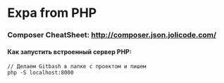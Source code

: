 # Expa from PHP

### Composer CheatSheet: http://composer.json.jolicode.com/

#### Как запустить встроенный сервер PHP:
```
// Делаем Gitbash в папке с проектом и пишем
php -S localhost:8000
```
